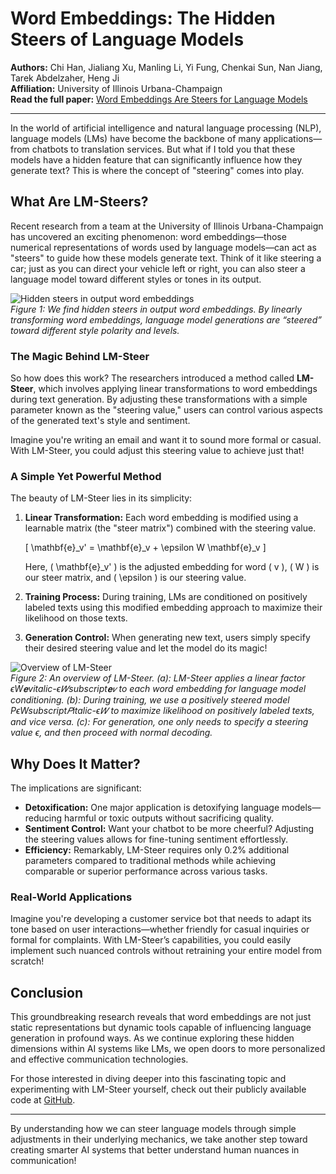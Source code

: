 # Word Embeddings: The Hidden Steers of Language Models

**Authors:** Chi Han, Jialiang Xu, Manling Li, Yi Fung, Chenkai Sun, Nan Jiang, Tarek Abdelzaher, Heng Ji  
**Affiliation:** University of Illinois Urbana-Champaign  
**Read the full paper:** [Word Embeddings Are Steers for Language Models](https://arxiv.org/html/2305.12798v2)

---

In the world of artificial intelligence and natural language processing (NLP), language models (LMs) have become the backbone of many applications—from chatbots to translation services. But what if I told you that these models have a hidden feature that can significantly influence how they generate text? This is where the concept of "steering" comes into play.

## What Are LM-Steers?

Recent research from a team at the University of Illinois Urbana-Champaign has uncovered an exciting phenomenon: word embeddings—those numerical representations of words used by language models—can act as "steers" to guide how these models generate text. Think of it like steering a car; just as you can direct your vehicle left or right, you can also steer a language model toward different styles or tones in its output.

![Hidden steers in output word embeddings](https://arxiv.org/html/2305.12798v2/x1.png)  
*Figure 1: We find hidden steers in output word embeddings. By linearly transforming word embeddings, language model generations are “steered” toward different style polarity and levels.*

### The Magic Behind LM-Steer

So how does this work? The researchers introduced a method called **LM-Steer**, which involves applying linear transformations to word embeddings during text generation. By adjusting these transformations with a simple parameter known as the "steering value," users can control various aspects of the generated text's style and sentiment.

Imagine you're writing an email and want it to sound more formal or casual. With LM-Steer, you could adjust this steering value to achieve just that! 

### A Simple Yet Powerful Method

The beauty of LM-Steer lies in its simplicity:

1. **Linear Transformation:** Each word embedding is modified using a learnable matrix (the "steer matrix") combined with the steering value.
   
   \[
   \mathbf{e}_v' = \mathbf{e}_v + \epsilon W \mathbf{e}_v
   \]

   Here, \( \mathbf{e}_v' \) is the adjusted embedding for word \( v \), \( W \) is our steer matrix, and \( \epsilon \) is our steering value.

2. **Training Process:** During training, LMs are conditioned on positively labeled texts using this modified embedding approach to maximize their likelihood on those texts.

3. **Generation Control:** When generating new text, users simply specify their desired steering value and let the model do its magic!

![Overview of LM-Steer](https://arxiv.org/html/2305.12798v2/x2.png)  
*Figure 2: An overview of LM-Steer. (a): LM-Steer applies a linear factor ϵ⁢W⁢𝐞vitalic-ϵ𝑊subscript𝐞𝑣 to each word embedding for language model conditioning. (b): During training, we use a positively steered model Pϵ⁢Wsubscript𝑃italic-ϵ𝑊 to maximize likelihood on positively labeled texts, and vice versa. (c): For generation, one only needs to specify a steering value ϵ, and then proceed with normal decoding.*

## Why Does It Matter?

The implications are significant:

- **Detoxification:** One major application is detoxifying language models—reducing harmful or toxic outputs without sacrificing quality.
- **Sentiment Control:** Want your chatbot to be more cheerful? Adjusting the steering values allows for fine-tuning sentiment effortlessly.
- **Efficiency:** Remarkably, LM-Steer requires only 0.2% additional parameters compared to traditional methods while achieving comparable or superior performance across various tasks.

### Real-World Applications

Imagine you're developing a customer service bot that needs to adapt its tone based on user interactions—whether friendly for casual inquiries or formal for complaints. With LM-Steer’s capabilities, you could easily implement such nuanced controls without retraining your entire model from scratch!

## Conclusion

This groundbreaking research reveals that word embeddings are not just static representations but dynamic tools capable of influencing language generation in profound ways. As we continue exploring these hidden dimensions within AI systems like LMs, we open doors to more personalized and effective communication technologies.

For those interested in diving deeper into this fascinating topic and experimenting with LM-Steer yourself, check out their publicly available code at [GitHub](https://github.com/Glaciohound/LM-Steer).

---

By understanding how we can steer language models through simple adjustments in their underlying mechanics, we take another step toward creating smarter AI systems that better understand human nuances in communication!